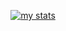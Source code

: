<a href="https://bit.ly/3jwJpEd">
<p align="center">
  <img src="https://github-readme-stats.vercel.app/api?username=AdityaInfinite&show_icons=true&count_private=true&hide_border=false&hide=stars&custom_title=My%20Github%20Stats&bg_color=0D1117&text_color=2085FF&icon_color=D29AC3&title_color=D29AC3" alt="my stats">
</p>
  </a>
